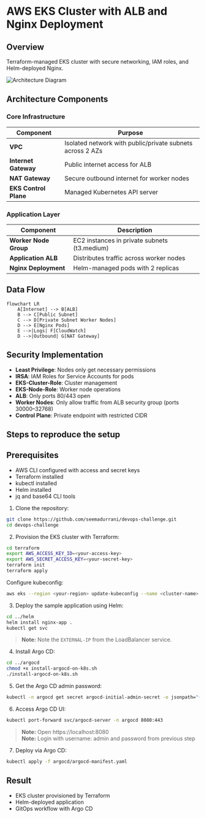 # AWS EKS Cluster with ALB and Nginx Deployment

## Overview
Terraform-managed EKS cluster with secure networking, IAM roles, and Helm-deployed Nginx.

![Architecture Diagram](./devops-challenge.drawio)

##  Architecture Components

### Core Infrastructure
| Component               | Purpose                                                                 |
|-------------------------|-------------------------------------------------------------------------|
| **VPC**                 | Isolated network with public/private subnets across 2 AZs               |
| **Internet Gateway**    | Public internet access for ALB                                         |
| **NAT Gateway**         | Secure outbound internet for worker nodes                              |
| **EKS Control Plane**   | Managed Kubernetes API server                                          |

### Application Layer
| Component               | Description                                                             |
|-------------------------|-------------------------------------------------------------------------|
| **Worker Node Group**   | EC2 instances in private subnets (t3.medium)                           |
| **Application ALB**     | Distributes traffic across worker nodes                                |
| **Nginx Deployment**    | Helm-managed pods with 2 replicas                                      |

## Data Flow

```mermaid
flowchart LR
    A[Internet] --> B[ALB]
    B --> C[Public Subnet]
    C --> D[Private Subnet Worker Nodes]
    D --> E[Nginx Pods]
    E -->|Logs| F[CloudWatch]
    D -->|Outbound| G[NAT Gateway]
```
## Security Implementation

- **Least Privilege**: Nodes only get necessary permissions  
- **IRSA**: IAM Roles for Service Accounts for pods  
- **EKS-Cluster-Role**: Cluster management  
- **EKS-Node-Role**: Worker node operations  
- **ALB**: Only ports 80/443 open  
- **Worker Nodes**: Only allow traffic from ALB security group (ports 30000–32768)  
- **Control Plane**: Private endpoint with restricted CIDR

## Steps to reproduce the setup
## Prerequisites
- AWS CLI configured with access and secret keys
- Terraform installed
- kubectl installed
- Helm installed
- jq and base64 CLI tools


1. Clone the repository:
```bash
git clone https://github.com/seemadurrani/devops-challenge.git
cd devops-challenge
```

2. Provision the EKS cluster with Terraform:
```bash
cd terraform
export AWS_ACCESS_KEY_ID=<your-access-key>
export AWS_SECRET_ACCESS_KEY=<your-secret-key>
terraform init
terraform apply
```

Configure kubeconfig:
```bash
aws eks --region <your-region> update-kubeconfig --name <cluster-name>
```

3. Deploy the sample application using Helm:
```bash
cd ../helm
helm install nginx-app .
kubectl get svc
```
> **Note:** Note the `EXTERNAL-IP` from the LoadBalancer service.

4. Install Argo CD:
```bash
cd ../argocd
chmod +x install-argocd-on-k8s.sh
./install-argocd-on-k8s.sh
```

5. Get the Argo CD admin password:
```bash
kubectl -n argocd get secret argocd-initial-admin-secret -o jsonpath="{.data.password}" | base64 -d
```

6. Access Argo CD UI:
```bash
kubectl port-forward svc/argocd-server -n argocd 8080:443
```
> **Note:** Open https://localhost:8080 \
> **Note:** Login with username: admin and password from previous step

7. Deploy via Argo CD:
```bash
kubectl apply -f argocd/argocd-manifest.yaml
```

## Result
- EKS cluster provisioned by Terraform
- Helm-deployed application
- GitOps workflow with Argo CD


